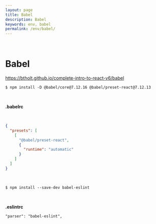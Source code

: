 ```yaml
---
layout: page
title: Babel
description: Babel
keywords: env, babel
permalink: /env/babel/
---
```


<br/>

# Babel

https://btholt.github.io/complete-intro-to-react-v6/babel

```
$ npm install -D @babel/core@7.12.16 @babel/preset-react@7.12.13
```

<br/>

**.babelrc**

<br/>

```json
{
  "presets": [
    [
      "@babel/preset-react",
      {
        "runtime": "automatic"
      }
    ]
  ]
}
```



<br/>

    $ npm install --save-dev babel-eslint

<br/>

**.eslintrc**

```
"parser": "babel-eslint",
```
